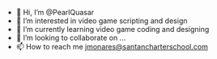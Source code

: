 - 👋 Hi, I’m @PearlQuasar
- 👀 I’m interested in video game scripting and design
- 🌱 I’m currently learning video game coding and designing
- 💞️ I’m looking to collaborate on ...
- 📫 How to reach me jmonares@santancharterschool.com

<!---
PearlQuasar/PearlQuasar is a ✨ special ✨ repository because its `README.md` (this file) appears on your GitHub profile.
You can click the Preview link to take a look at your changes.
--->
